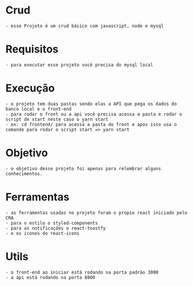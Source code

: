 # Crud
    - esse Projeto é um crud básico com javascript, node e mysql

# Requisitos
    - para executar esse projeto você precisa do mysql local
   
# Execução
    - o projeto tem duas pastas sendo elas a API que pega os dados do banco local e o front-end
    - para rodar o front ou a api você precisa acessa a pasta e rodar o script de start neste caso o yarn start
    - ex: cd frontend/ para acessa a pasta do front e apos isso usa o comando para rodar o script start => yarn start

# Objetivo
    - o objetivo desse projeto foi apenas para relembrar alguns conhecimentos.

# Ferramentas
    - as ferramentas usadas no projeto foram o propio react iniciado pelo CRA
    - para o estilo o styled-components
    - para as notificações o react-toastfy
    - e os icones do react-icons
# Utils
    - o front-end ao iniciar está rodando na porta padrão 3000
    - a api está rodando na porta 8800